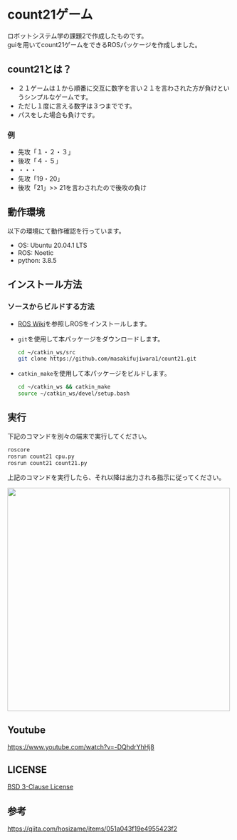 # count21ゲーム
ロボットシステム学の課題2で作成したものです。  
guiを用いてcount21ゲームをできるROSパッケージを作成しました。
## count21とは？
- ２１ゲームは１から順番に交互に数字を言い２１を言わされた方が負けというシンプルなゲームです。
- ただし１度に言える数字は３つまでです。
- パスをした場合も負けです。
### 例
- 先攻「１・２・３」
- 後攻「４・５」
- ・・・
- 先攻「19・20」
- 後攻「21」>> 21を言わされたので後攻の負け
## 動作環境
以下の環境にて動作確認を行っています。  
  
- OS: Ubuntu 20.04.1 LTS
- ROS: Noetic
- python: 3.8.5


## インストール方法

### ソースからビルドする方法

- [ROS Wiki](http://wiki.ros.org/ja/kinetic/Installation/Ubuntu)を参照しROSをインストールします。

- `git`を使用して本パッケージをダウンロードします。

  ```bash
  cd ~/catkin_ws/src
  git clone https://github.com/masakifujiwara1/count21.git
  ```
- `catkin_make`を使用して本パッケージをビルドします。

  ```bash
  cd ~/catkin_ws && catkin_make
  source ~/catkin_ws/devel/setup.bash
  ```

## 実行
下記のコマンドを別々の端末で実行してください。
```bash
roscore
rosrun count21 cpu.py
rosrun count21 count21.py
```
上記のコマンドを実行したら、それ以降は出力される指示に従ってください。



<img src="https://user-images.githubusercontent.com/72371743/103683789-fdcea380-4fcd-11eb-81b3-faa364dbd27d.gif" width="500px">

  

## Youtube
https://www.youtube.com/watch?v=-DQhdrYhHj8
## LICENSE
[BSD 3-Clause License](https://github.com/masakifujiwara1/count21/blob/master/LICENSE)
## 参考
https://qiita.com/hosizame/items/051a043f19e4955423f2
